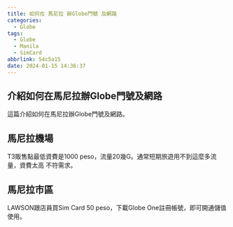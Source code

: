 ```yaml
---
title: 如何在 馬尼拉 辦Globe門號 及網路
categories:
  - Globe
tags:
  - Globe
  - Manila
  - SimCard
abbrlink: 54c5a15
date: 2024-01-15 14:36:37
---
```

介紹如何在馬尼拉辦Globe門號及網路
-----------------------------------------------------------------------------------------------
<!--more-->
這篇介紹如何在馬尼拉辦Globe門號及網路。

馬尼拉機場
-----------------------------------------------------------------------------------------------
T3販售點最低資費是1000 peso，流量20幾G。通常短期旅遊用不到這麼多流量，資費太高
不符需求。

馬尼拉市區
-----------------------------------------------------------------------------------------------
LAWSON跟店員買Sim Card 50 peso，下載Globe One註冊帳號，即可開通儲值使用。